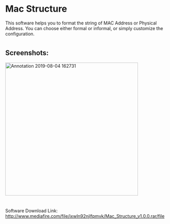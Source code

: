 Mac Structure
===================================
This software helps you to format the string of MAC Address or Physical Address. You can choose either formal or informal, or simply customize the configuration.

#

## Screenshots:
<img width="418" alt="Annotation 2019-08-04 162731" src="https://user-images.githubusercontent.com/47683574/62421534-e94df380-b6d5-11e9-80b8-3d3abfe0ddea.png">

#

Software Download Link: http://www.mediafire.com/file/ixwln92njlfpmvk/Mac_Structure_v1.0.0.rar/file
